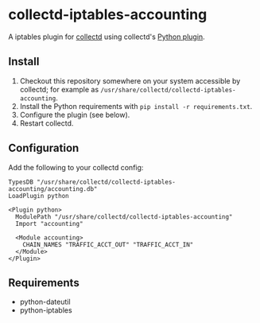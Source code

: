 # collectd-iptables-accounting

A iptables plugin for [collectd](http://collectd.org)
using collectd's
[Python plugin](http://collectd.org/documentation/manpages/collectd-python.5.shtml).

## Install

1. Checkout this repository somewhere on your system accessible by
   collectd; for example as
   `/usr/share/collectd/collectd-iptables-accounting`.
1. Install the Python requirements with `pip install -r
   requirements.txt`.
1. Configure the plugin (see below).
1. Restart collectd.

## Configuration

Add the following to your collectd config:

```
TypesDB "/usr/share/collectd/collectd-iptables-accounting/accounting.db"
LoadPlugin python

<Plugin python>
  ModulePath "/usr/share/collectd/collectd-iptables-accounting"
  Import "accounting"

  <Module accounting>
    CHAIN_NAMES "TRAFFIC_ACCT_OUT" "TRAFFIC_ACCT_IN"
  </Module>
</Plugin>
```

## Requirements

* python-dateutil
* python-iptables
